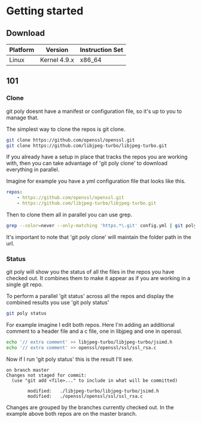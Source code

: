 # Getting started

## Download

|Platform|    Version    | Instruction Set |
|--------|---------------|-----------------|
|Linux   | Kernel 4.9.x  |    x86_64       |

## 101

### Clone

git poly doesnt have a manifest or configuration file, so it's up to you to
manage that.

The simplest way to clone the repos is git clone.

```bash
git clone https://github.com/openssl/openssl.git
git clone https://github.com/libjpeg-turbo/libjpeg-turbo.git
```

If you already have a setup in place that tracks the repos you are working
with, then you can take advantage of 'git poly clone' to download everything in
parallel.

Imagine for example you have a yml configuration file that looks like this.

```yml
repos:
    - https://github.com/openssl/openssl.git
    - https://github.com/libjpeg-turbo/libjpeg-turbo.git
```

Then to clone them all in parallel you can use grep.

```bash
grep --color=never --only-matching 'https.*\.git' config.yml | git poly clone
```

It's important to note that 'git poly clone' will maintain the folder path in
the url.

### Status

git poly will show you the status of all the files in the repos you have checked
out. It combines them to make it appear as if you are working in a single git
repo.

To perform a parallel 'git status' across all the repos and display the combined
results you use 'git poly status'

```bash
git poly status
```

For example imagine I edit both repos. Here I'm adding an additional comment to
a header file and a c file, one in libjpeg and one in openssl.

```bash
echo '// extra comment' >> libjpeg-turbo/libjpeg-turbo/jsimd.h
echo '// extra comment' >> openssl/openssl/ssl/ssl_rsa.c
```

Now if I run 'git poly status' this is the result I'll see.

```
on branch master
Changes not staged for commit:
  (use "git add <file>..." to include in what will be committed)

        modified:   ./libjpeg-turbo/libjpeg-turbo/jsimd.h
        modified:   ./openssl/openssl/ssl/ssl_rsa.c
```

Changes are grouped by the branches currently checked out. In the example above
both repos are on the master branch.


